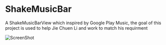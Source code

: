ShakeMusicBar
=============

A ShakeMusicBarView which inspired by Google Play Music, the goal of this project is used to help Jie Chuen Li and work to match his requirment

![ScreenShot](https://raw.github.com/zhang699/ShakeMusicBar/master/ShakeMusicBar/image/preview.PNG)

